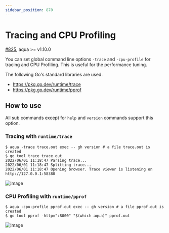```yaml
---
sidebar_position: 870
---
```


# Tracing and CPU Profiling

[#825](https://github.com/aquaproj/aqua/pull/825), aqua >= v1.10.0

You can set global command line options `-trace` and `-cpu-profile` for tracing and CPU Profiling.
This is useful for the performance tuning.

The following Go's standard libraries are used.

* https://pkg.go.dev/runtime/trace
* https://pkg.go.dev/runtime/pprof

## How to use

All sub commands except for `help` and `version` commands support this option.

### Tracing with `runtime/trace`

```console
$ aqua -trace trace.out exec -- gh version # a file trace.out is created
$ go tool trace trace.out
2022/06/01 11:18:47 Parsing trace...
2022/06/01 11:18:47 Splitting trace...
2022/06/01 11:18:47 Opening browser. Trace viewer is listening on http://127.0.0.1:58380
```

![image](https://user-images.githubusercontent.com/13323303/171315748-2ef0945d-ccc0-45f6-af54-b46bdcfb55d6.png)

### CPU Profiling with `runtime/pprof`

```console
$ aqua -cpu-profile pprof.out exec -- gh version # a file pprof.out is created
$ go tool pprof -http=":8000" "$(which aqua)" pprof.out
```

![image](https://user-images.githubusercontent.com/13323303/171329271-c3445a29-6ebc-4740-88fa-2668eeb672f3.png)
